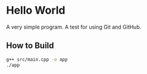 # Hello World
A very simple program. A test for using Git and GitHub.

## How to Build  
```bash  
g++ src/main.cpp -o app
./app
